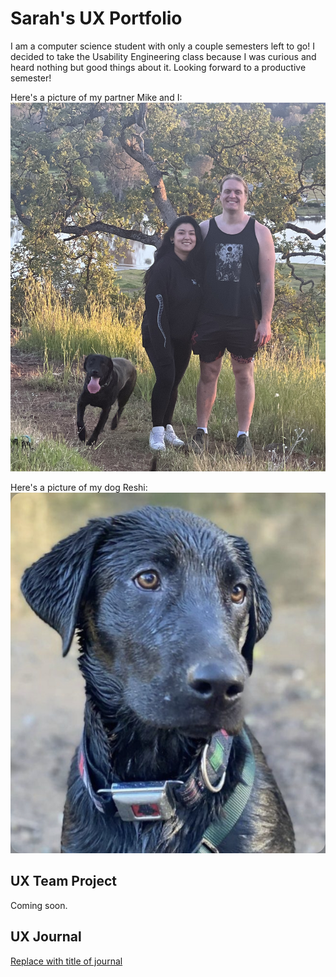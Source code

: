 # Sarah's UX Portfolio

I am a computer science student with only a couple semesters left to go! I decided to take the Usability Engineering class because I was curious and heard nothing but good things about it. Looking forward to a productive semester!

Here's a picture of my partner Mike and I:
![alt text](assets/D62AFAED-2BAF-400F-9A26-87E71FB93464.jpeg)

Here's a picture of my dog Reshi:
![alt text](assets/09857C37-A78E-44DD-889C-1F62ED5822F8.jpeg)

## UX Team Project

Coming soon.

## UX Journal

[Replace with title of journal](j01/)
